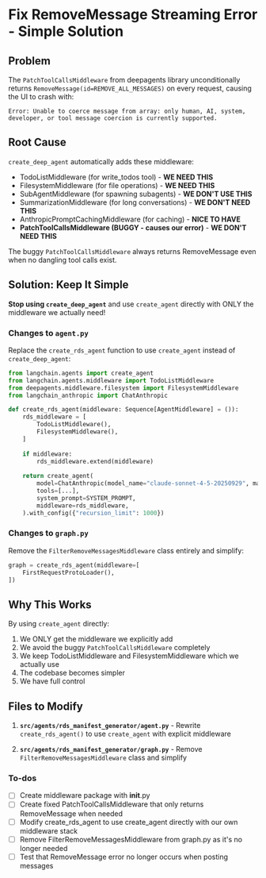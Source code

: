 <!-- e5fc6bf8-2cd2-457b-9a09-aefd090c2c88 40a38da9-7a1e-4229-b63d-dc5442b68d1d -->
# Fix RemoveMessage Streaming Error - Simple Solution

## Problem

The `PatchToolCallsMiddleware` from deepagents library unconditionally returns `RemoveMessage(id=REMOVE_ALL_MESSAGES)` on every request, causing the UI to crash with:

```
Error: Unable to coerce message from array: only human, AI, system, developer, or tool message coercion is currently supported.
```

## Root Cause

`create_deep_agent` automatically adds these middleware:

- TodoListMiddleware (for write_todos tool) - **WE NEED THIS**
- FilesystemMiddleware (for file operations) - **WE NEED THIS**  
- SubAgentMiddleware (for spawning subagents) - **WE DON'T USE THIS**
- SummarizationMiddleware (for long conversations) - **WE DON'T NEED THIS**
- AnthropicPromptCachingMiddleware (for caching) - **NICE TO HAVE**
- **PatchToolCallsMiddleware (BUGGY - causes our error)** - **WE DON'T NEED THIS**

The buggy `PatchToolCallsMiddleware` always returns RemoveMessage even when no dangling tool calls exist.

## Solution: Keep It Simple

**Stop using `create_deep_agent`** and use `create_agent` directly with ONLY the middleware we actually need!

### Changes to `agent.py`

Replace the `create_rds_agent` function to use `create_agent` instead of `create_deep_agent`:

```python
from langchain.agents import create_agent
from langchain.agents.middleware import TodoListMiddleware
from deepagents.middleware.filesystem import FilesystemMiddleware
from langchain_anthropic import ChatAnthropic

def create_rds_agent(middleware: Sequence[AgentMiddleware] = ()):
    rds_middleware = [
        TodoListMiddleware(),
        FilesystemMiddleware(),
    ]
    
    if middleware:
        rds_middleware.extend(middleware)
    
    return create_agent(
        model=ChatAnthropic(model_name="claude-sonnet-4-5-20250929", max_tokens=20000),
        tools=[...],
        system_prompt=SYSTEM_PROMPT,
        middleware=rds_middleware,
    ).with_config({"recursion_limit": 1000})
```

### Changes to `graph.py`

Remove the `FilterRemoveMessagesMiddleware` class entirely and simplify:

```python
graph = create_rds_agent(middleware=[
    FirstRequestProtoLoader(),
])
```

## Why This Works

By using `create_agent` directly:

1. We ONLY get the middleware we explicitly add
2. We avoid the buggy `PatchToolCallsMiddleware` completely  
3. We keep TodoListMiddleware and FilesystemMiddleware which we actually use
4. The codebase becomes simpler
5. We have full control

## Files to Modify

1. **`src/agents/rds_manifest_generator/agent.py`** - Rewrite `create_rds_agent()` to use `create_agent` with explicit middleware

2. **`src/agents/rds_manifest_generator/graph.py`** - Remove `FilterRemoveMessagesMiddleware` class and simplify

### To-dos

- [ ] Create middleware package with __init__.py
- [ ] Create fixed PatchToolCallsMiddleware that only returns RemoveMessage when needed
- [ ] Modify create_rds_agent to use create_agent directly with our own middleware stack
- [ ] Remove FilterRemoveMessagesMiddleware from graph.py as it's no longer needed
- [ ] Test that RemoveMessage error no longer occurs when posting messages